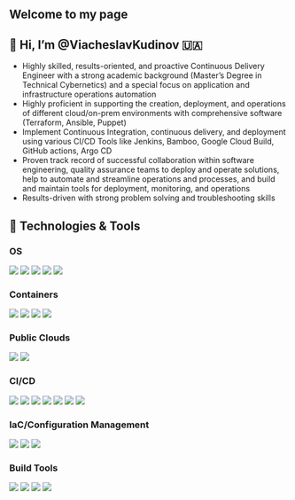 ## Welcome to my page

## 👋 Hi, I’m @ViacheslavKudinov 🇺🇦
- Highly skilled, results-oriented, and proactive Continuous Delivery Engineer with a strong academic background (Master’s Degree in Technical Cybernetics) and a special focus on application and infrastructure operations automation
- Highly proficient in supporting the creation, deployment, and operations of different cloud/on-prem environments with comprehensive software (Terraform, Ansible, Puppet)
- Implement Continuous Integration, continuous delivery, and deployment using various CI/CD Tools like Jenkins, Bamboo, Google Cloud Build, GitHub actions, Argo CD
- Proven track record of successful collaboration within software engineering, quality assurance teams to deploy and operate solutions, help to automate and streamline operations and processes, and build and maintain tools for deployment, monitoring, and operations
- Results-driven with strong problem solving and troubleshooting skills


## 🔧 Technologies & Tools

### OS
![](https://img.shields.io/badge/-Ubuntu-informational?style=for-the-badge&logo=Ubuntu&logoColor=white&color=E95420)
![](https://img.shields.io/badge/-CentOS-informational?style=for-the-badge&logo=CentOS&logoColor=white&color=262577)
![](https://img.shields.io/badge/-RedHat_Linux-informational?style=for-the-badge&logo=redhat&logoColor=white&color=EE0000)
![](https://img.shields.io/badge/-Amazon_Linux-informational?style=for-the-badge&logo=amazonaws&logoColor=white&color=232F3E)
![](https://img.shields.io/badge/-MacOS-informational?style=for-the-badge&logo=apple&logoColor=white&color=000000)


### Containers
![](https://img.shields.io/badge/-RedHat_OpenShift-informational?style=for-the-badge&logo=redhatopenshift&logoColor=white&color=EE0000)
![](https://img.shields.io/badge/-Docker-informational?style=for-the-badge&logo=docker&logoColor=white&color=2496ED)
![](https://img.shields.io/badge/-Kubernetes-informational?style=for-the-badge&logo=kubernetes&logoColor=white&color=326CE5)
![](https://img.shields.io/badge/-Rancher-informational?style=for-the-badge&logo=rancher&logoColor=white&color=0075A8)

### Public Clouds
![](https://img.shields.io/badge/-GCP-informational?style=for-the-badge&logo=googlecloud&logoColor=white&color=4285F4)
![](https://img.shields.io/badge/-AWS-informational?style=for-the-badge&logo=amazonaws&logoColor=white&color=232F3E)

### CI/CD
![](https://img.shields.io/badge/-Github_Actions-informational?style=for-the-badge&logo=githubactions&logoColor=white&color=2088FF)
![](https://img.shields.io/badge/-Drone-informational?style=for-the-badge&logo=drone&logoColor=white&color=212121)
![](https://img.shields.io/badge/-Jenkins-informational?style=for-the-badge&logo=jenkins&logoColor=white&color=D24939)
![](https://img.shields.io/badge/-GoCD-informational?style=for-the-badge&logo=gocd&logoColor=white&color=94399E)
![](https://img.shields.io/badge/-Bamboo-informational?style=for-the-badge&logo=bamboo&logoColor=white&color=0052CC)
![](https://img.shields.io/badge/-Google_Cloud_Build-informational?style=for-the-badge&logo=googlecloud&logoColor=white&color=4285F4)
![](https://img.shields.io/badge/-Argo_CD-informational?style=for-the-badge&logo=argo&logoColor=white&color=EF7B4D)


### IaC/Configuration Management
![](https://img.shields.io/badge/-RedHat_Ansible-informational?style=for-the-badge&logo=ansible&logoColor=white&color=EE0000)
![](https://img.shields.io/badge/-Terraform-informational?style=for-the-badge&logo=terraform&logoColor=white&color=7B42BC)
![](https://img.shields.io/badge/-Puppet-informational?style=for-the-badge&logo=puppet&logoColor=white&color=FFAE1A)

### Build Tools
![](https://img.shields.io/badge/-NPM-informational?style=for-the-badge&logo=npm&logoColor=white&color=CB3837)
![](https://img.shields.io/badge/-Apache_Maven-informational?style=for-the-badge&logo=apachemaven&logoColor=white&color=C71A36)
![](https://img.shields.io/badge/-Gradle-informational?style=for-the-badge&logo=gradle&logoColor=white&color=02303A)
![](https://img.shields.io/badge/-Yarn-informational?style=for-the-badge&logo=yarn&logoColor=white&color=2C8EBB)


